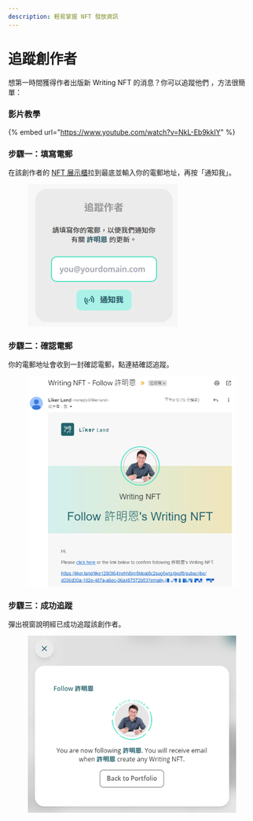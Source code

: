 ```yaml
---
description: 輕易掌握 NFT 發放資訊
---
```


# 追蹤創作者

想第一時間獲得作者出版新 Writing NFT 的消息？你可以追蹤他們 ，方法很簡單：

### 影片教學

{% embed url="https://www.youtube.com/watch?v=NkL-Eb9kkIY" %}

### 步驟一：填寫電郵

在該創作者的 [NFT 展示櫃](collect-writing-nft/nft-portfolio.md)拉到最底並輸入你的電郵地址，再按「通知我」。

<figure><img src="../../.gitbook/assets/subscribe creator 1.png" alt=""><figcaption></figcaption></figure>

### 步驟二：確認電郵

你的電郵地址會收到一封確認電郵，點連結確認追蹤。

<figure><img src="../../.gitbook/assets/subscribe creator 2.png" alt=""><figcaption></figcaption></figure>

### 步驟三：成功追蹤

彈出視窗說明經已成功追蹤該創作者。

<figure><img src="../../.gitbook/assets/subscribe creator 3.png" alt=""><figcaption></figcaption></figure>

